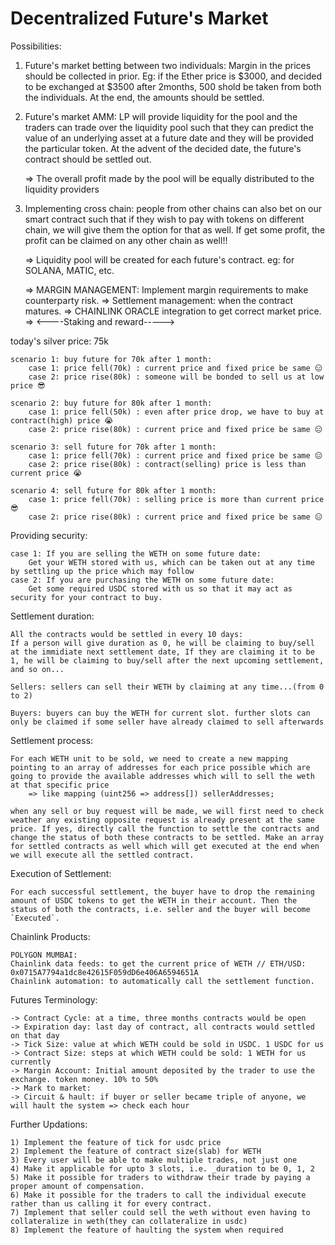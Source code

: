 # Decentralized Future's Market


Possibilities: 

1) Future's market betting between two individuals: 
    Margin in the prices should be collected in prior. Eg: if the Ether price is $3000, and decided to be exchanged at $3500 after 2months, 500 shold be taken from both the individuals.
    At the end, the amounts should be settled.


2) Future's market AMM: 
    LP will provide liquidity for the pool and the traders can trade over the liquidity pool such that they can predict the value of an underlying asset at a future date and they will be provided the particular token. At the advent of the decided date, the future's contract should be settled out.

    => The overall profit made by the pool will be equally distributed to the liquidity providers


3) Implementing cross chain: people from other chains can also bet on our smart contract such that if they wish to pay 
with tokens on different chain, we will give them the option for that as well. 
    If get some profit, the profit can be claimed on any other chain as well!!

    => Liquidity pool will be created for each future's contract. eg: for SOLANA, MATIC, etc.

    => MARGIN MANAGEMENT: Implement margin requirements to make counterparty risk.
    => Settlement management: when the contract matures.
    => CHAINLINK ORACLE integration to get correct market price.
    => <----Staking and reward----->


today's silver price: 75k

    scenario 1: buy future for 70k after 1 month:
        case 1: price fell(70k) : current price and fixed price be same 😑
        case 2: price rise(80k) : someone will be bonded to sell us at low price 😎
 
    scenario 2: buy future for 80k after 1 month: 
        case 1: price fell(50k) : even after price drop, we have to buy at contract(high) price 😭
        case 2: price rise(80k) : current price and fixed price be same 😑

    scenario 3: sell future for 70k after 1 month: 
        case 1: price fell(70k) : current price and fixed price be same 😑
        case 2: price rise(80k) : contract(selling) price is less than current price 😭

    scenario 4: sell future for 80k after 1 month: 
        case 1: price fell(70k) : selling price is more than current price 😎
        case 2: price rise(80k) : current price and fixed price be same 😑

Providing security: 

    case 1: If you are selling the WETH on some future date: 
        Get your WETH stored with us, which can be taken out at any time by settling up the price which may follow
    case 2: If you are purchasing the WETH on some future date:
        Get some required USDC stored with us so that it may act as security for your contract to buy.

Settlement duration: 

    All the contracts would be settled in every 10 days: 
    If a person will give duration as 0, he will be claiming to buy/sell at the immidiate next settlement date, If they are claiming it to be 1, he will be claiming to buy/sell after the next upcoming settlement, and so on...

    Sellers: sellers can sell their WETH by claiming at any time...(from 0 to 2)

    Buyers: buyers can buy the WETH for current slot. further slots can only be claimed if some seller have already claimed to sell afterwards

Settlement process: 

    For each WETH unit to be sold, we need to create a new mapping pointing to an array of addresses for each price possible which are going to provide the available addresses which will to sell the weth at that specific price
        => like mapping (uint256 => address[]) sellerAddresses;

    when any sell or buy request will be made, we will first need to check weather any existing opposite request is already present at the same price. If yes, directly call the function to settle the contracts and change the status of both these contracts to be settled. Make an array for settled contracts as well which will get executed at the end when we will execute all the settled contract.

Execution of Settlement: 

    For each successful settlement, the buyer have to drop the remaining amount of USDC tokens to get the WETH in their account. Then the status of both the contracts, i.e. seller and the buyer will become `Executed`.

Chainlink Products: 

    POLYGON MUMBAI:
    Chainlink data feeds: to get the current price of WETH // ETH/USD: 0x0715A7794a1dc8e42615F059dD6e406A6594651A
    Chainlink automation: to automatically call the settlement function.

Futures Terminology: 
    
    -> Contract Cycle: at a time, three months contracts would be open
    -> Expiration day: last day of contract, all contracts would settled on that day
    -> Tick Size: value at which WETH could be sold in USDC. 1 USDC for us
    -> Contract Size: steps at which WETH could be sold: 1 WETH for us currently
    -> Margin Account: Initial amount deposited by the trader to use the exchange. token money. 10% to 50%
    -> Mark to market: 
    -> Circuit & hault: if buyer or seller became triple of anyone, we will hault the system => check each hour 

Further Updations: 
    
    1) Implement the feature of tick for usdc price
    2) Implement the feature of contract size(slab) for WETH
    3) Every user will be able to make multiple trades, not just one
    4) Make it applicable for upto 3 slots, i.e. _duration to be 0, 1, 2
    5) Make it possible for traders to withdraw their trade by paying a proper amount of compensation.
    6) Make it possible for the traders to call the individual execute rather than us calling it for every contract.
    7) Implement that seller could sell the weth without even having to collateralize in weth(they can collateralize in usdc)
    8) Implement the feature of haulting the system when required



